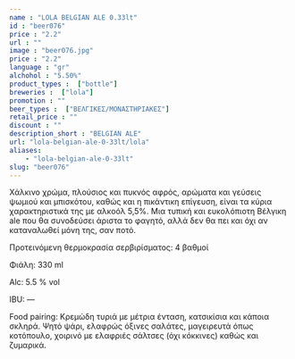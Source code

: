 ```yaml
---
name : "LOLA BELGIAN ALE 0.33lt"
id : "beer076"
price : "2.2"
url : ""
image : "beer076.jpg"
price : "2.2"
language : "gr"
alchohol : "5.50%"
product_types :  ["bottle"]
breweries :  ["lola"]
promotion : ""
beer_types :  ["ΒΕΛΓΙΚΕΣ/ΜΟΝΑΣΤΗΡΙΑΚΕΣ"]
retail_price : ""
discount : ""
description_short : "BELGIAN ALE"
url: "lola-belgian-ale-0-33lt/lola"
aliases: 
    - "lola-belgian-ale-0-33lt"
slug: "beer076"
---
```


Χάλκινο χρώμα, πλούσιος και πυκνός αφρός, αρώματα και γεύσεις ψωμιού και μπισκότου, καθώς και η πικάντικη επίγευση, είναι τα κύρια χαρακτηριστικά της με αλκοόλ 5,5%. Μια τυπική και ευκολόπιοτη Βέλγικη ale που θα συνοδεύσει άριστα το φαγητό, αλλά δεν θα πει και όχι αν καταναλωθεί μόνη της, σαν ποτό.

Προτεινόμενη θερμοκρασία σερβιρίσματος: 4 βαθμοί

Φιάλη: 330 ml

Alc: 5.5 % vol

IBU: —

Food pairing: Κρεμώδη τυριά με μέτρια ένταση, κατσικίσια και κάποια σκληρά. Ψητό ψάρι, ελαφρώς όξινες σαλάτες, μαγειρευτά όπως κοτόπουλο, χοιρινό με ελαφριές σάλτσες (όχι κόκκινες) καθώς και ζυμαρικά.
